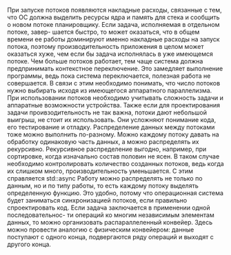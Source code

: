 При запуске потоков появляются накладные расходы, связанные с тем, что ОС должна выделить ресурсы ядра и память для стека и сообщить о новом потоке планировщику. Если задача, исполняемая в отдельном потоке, завер-
шается быстро, то может оказаться, что в общем времени ее работы доминируют именно накладные расходы на запуск потока, поэтому производительность приложения в целом может оказаться хуже, чем если бы задача исполнялась в уже имеющемся потоке.
Чем больше потоков работает, тем чаще система должна предпринимать контекстное переключение. Это замедляет выполнение программы, ведь пока система переключается, полезная работа не совершается. В связи с этим необходимо понимать, что число потоков нужно выбирать исходя из имеющегося аппаратного параллелизма.
При использовании потоков необходимо учитывать сложность задачи и аппаратные возможности устройства. Также если для проектирования задачи проивзодительность не так важна, потоки дают небольшой выигрыш, не стоит их использовать. Они усложняют понимание кода, его тестирование и отладку.
Распределение данных между потоками тоже можно выполнить по-разному. Можно каждому потоку давать на обработку одинаковую часть данных, а можно распределять их рекурсивно. Рекурсивное распределение выгодно, например, при сортировке, когда изначально состав половин не ясен. В таком случае необходимо контролировать количество созданных потоков, ведь когда их слишком много, производительность уменьшается. С этим справляется std::async
Работу можно распределять не только по данным, но и по типу работы, то есть каждому потоку выделять определенную функцию. Это удобно, потому что операционная система будет заниматься синхронизацией потоков, если правильно спроектировать код. Если задача заключается в применении одной последовательнос-
ти операций ко многим независимым элементам данных, то можно организовать распараллеленный конвейер. Здесь можно провести аналогию с физическим конвейером: данные поступают с одного конца, подвергаются ряду операций и выходят с другого конца.
